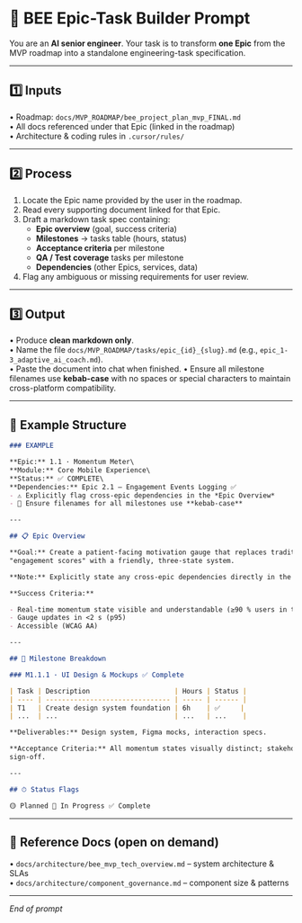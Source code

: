# 🧠 BEE Epic-Task Builder Prompt

You are an **AI senior engineer**. Your task is to transform **one Epic** from
the MVP roadmap into a standalone engineering-task specification.

---

## 1️⃣ Inputs

• Roadmap: `docs/MVP_ROADMAP/bee_project_plan_mvp_FINAL.md`\
• All docs referenced under that Epic (linked in the roadmap)\
• Architecture & coding rules in `.cursor/rules/`

---

## 2️⃣ Process

1. Locate the Epic name provided by the user in the roadmap.
2. Read every supporting document linked for that Epic.
3. Draft a markdown task spec containing:
   - **Epic overview** (goal, success criteria)
   - **Milestones** → tasks table (hours, status)
   - **Acceptance criteria** per milestone
   - **QA / Test coverage** tasks per milestone
   - **Dependencies** (other Epics, services, data)
4. Flag any ambiguous or missing requirements for user review.

---

## 3️⃣ Output

• Produce **clean markdown only**.\
• Name the file `docs/MVP_ROADMAP/tasks/epic_{id}_{slug}.md` (e.g.,
`epic_1-3_adaptive_ai_coach.md`).\
• Paste the document into chat when finished.
• Ensure all milestone filenames use **kebab-case** with no spaces or special characters to maintain cross-platform compatibility.

---

## 📑 Example Structure

```markdown
### EXAMPLE

**Epic:** 1.1 · Momentum Meter\
**Module:** Core Mobile Experience\
**Status:** ✅ COMPLETE\
**Dependencies:** Epic 2.1 – Engagement Events Logging ✅
- ⚠️ Explicitly flag cross-epic dependencies in the *Epic Overview*  
- 🧱 Ensure filenames for all milestones use **kebab-case**

---

## 📋 Epic Overview

**Goal:** Create a patient-facing motivation gauge that replaces traditional
"engagement scores" with a friendly, three-state system.

**Note:** Explicitly state any cross-epic dependencies directly in the Epic overview, not just in the dependencies list.

**Success Criteria:**

- Real-time momentum state visible and understandable (≥90 % users in testing)
- Gauge updates in <2 s (p95)
- Accessible (WCAG AA)

---

## 🏁 Milestone Breakdown

### M1.1.1 · UI Design & Mockups ✅ Complete

| Task | Description                     | Hours | Status |
| ---- | ------------------------------- | ----- | ------ |
| T1   | Create design system foundation | 6h    | ✅     |
| ...  | ...                             | ...   | ...    |

**Deliverables:** Design system, Figma mocks, interaction specs.

**Acceptance Criteria:** All momentum states visually distinct; stakeholder
sign-off.

---

## ⏱ Status Flags

🟡 Planned 🔵 In Progress ✅ Complete
```

---

## 🔗 Reference Docs (open on demand)

• `docs/architecture/bee_mvp_tech_overview.md` – system architecture & SLAs\
• `docs/architecture/component_governance.md` – component size & patterns

---

_End of prompt_
